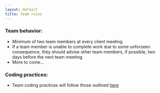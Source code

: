 ```yaml
---
layout: default
title: Team rules
---
```


### Team behavior:
* Minimum of two team members at every client meeting
* If a team member is unable to complete work due to some unforseen consequence, they should advise other team members, if possible, two days before the next team meeting.
* More to come...

### Coding practices:
* Team coding practices will follow those outlined [here](https://www.w3schools.com/js/js_conventions.asp?fbclid=IwAR15-DPIHSBwcgObcsjtciNsc1XFMpShzBfX9MMOkaTRvlVDc664cBuARvA)
